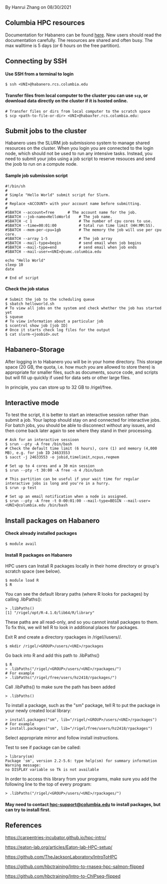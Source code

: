 By Hanrui Zhang on 08/30/2021


## Columbia HPC resources

Documentation for Habanero can be found [here](https://confluence.columbia.edu/confluence/display/rcs/Habanero+HPC+Cluster+User+Documentation). New users should read the documentation carefully. The resources are shared and often busy. The max walltime is 5 days (or 6 hours on the free partition).

## Connecting by SSH
#### Use SSH from a terminal to login
```
$ ssh <UNI>@habanero.rcs.columbia.edu
```

#### Transfer files from local computer to the cluster you can use `scp`, or download data directly on the cluster if it is hosted online.
```
# Transfer files or dirs from local computer to the scratch space
$ scp <path-to-file-or-dir> <UNI>@habaxfer.rcs.columbia.edu:
```

## Submit jobs to the cluster
Habanero uses the SLURM job submissiono system to manage shared resources on the cluster. When you login you are connected to the login node, which should not be used to run any intensive tasks. Instead, you need to submit your jobs using a job script to reserve resouces and send the joob to run on a compute node.

#### Sample job submission script
```
#!/bin/sh
#
# Simple "Hello World" submit script for Slurm.
#
# Replace <ACCOUNT> with your account name before submitting.
#
#SBATCH --account=free      # The account name for the job.
#SBATCH --job-name=HelloWorld    # The job name.
#SBATCH -c 1                     # The number of cpu cores to use.
#SBATCH --time=00:01:00          # total run time limit (HH:MM:SS).
#SBATCH --mem-per-cpu=1gb        # The memory the job will use per cpu core.
#SBATCH --array 1-5              # The job array
#SBATCH --mail-type=begin        # send email when job begins
#SBATCH --mail-type=end          # send email when job ends
#SBATCH --mail-user=<UNI>@cumc.columbia.edu

echo "Hello World"
sleep 10
date

# End of script
```

#### Check the job status
```
# Submit the job to the scheduling queue
$ sbatch helloworld.sh
# To view all jobs on the system and check whether the job has started yet
$ squeue 
# To view information about a particular job
$ scontrol show job [job ID]
# Once it starts check log files for the output
$ cat slurm-<joobid>.out
```
## Habanero-Storage
After logging in to Habanero you will be in your home directory. This storage space (20 GB, the quota, i.e. how much you are allowed to store there) is appropriate for smaller files, such as documents, source code, and scripts but will fill up quickly if used for data sets or other large files.

In principle, you can store up to 32 GB to /rigel/free.



## Interactive mode
To test the script, it is better to start an interactive session rather than submit a job. Your laptop should stay on and connected for interactive jobs. For batch jobs, you should be able to disconnect without any issues, and then come back later again to see where they stand in their processing.
 
```
# Ask for an interactive sessioon
$ srun --pty -A free /bin/bash
# Check the default time limit (6 hours), core (1) and memory (4,000 MB), e.g. for job ID 24633553
$ sacct -j 24633553 -o jobid,timelimit,ncpus,reqmem

# Set up to 4 cores and a 30 min session
$ srun --pty -t 30:00 -A free -n 4 /bin/bash 

# This partition can be useful if your wait time for regular interactive jobs is long and you're in a hurry.
$ srun -p test

# Set up an email notification when a node is assigned.
$ srun --pty -A free -t 0-00:01:00 --mail-type=BEGIN --mail-user=<UNI>@columbia.edu /bin/bash

```
## Install packages on Habanero
#### Check already installed packages
```
$ module avail
```
#### Install R packages on Habanero
HPC users can Install R packages locally in their home directory or group's scratch space (see below).   

```
$ module load R
$ R
```
You can see the default library paths (where R looks for packages) by calling .libPaths():    

```
> .libPaths()
[1] "/rigel/opt/R-4.1.0/lib64/R/library"
```
These paths are all read-only, and so you cannot install packages to them. To fix this, we will tell R to look in additional places for packages.

Exit R and create a directory rpackages in /rigel/<GROUP>/users/<UNI>/.
```
$ mkdir /rigel/<GROUP>/users/<UNI>/rpackages
```

Go back into R and add this path to .libPaths()  
     
```
$ R
> .libPaths("/rigel/<GROUP>/users/<UNI>/rpackages/")
# For example  
> .libPaths("/rigel/free/users/hz2418/rpackages/")
```

Call .libPaths() to make sure the path has been added    

```
> .libPaths()
```

To install a package, such as the "sm" package, tell R to put the package in your newly created local library:    

```
> install.packages("sm", lib="/rigel/<GROUP>/users/<UNI>/rpackages")
# For example
> install.packages("sm", lib="/rigel/free/users/hz2418/rpackages")
```

Select appropriate mirror and follow install instructions.   

Test to see if package can be called:     
 
```
> library(sm)
Package 'sm', version 2.2-5.6: type help(sm) for summary information
Warning message:
no DISPLAY variable so Tk is not available
```

In order to access this library from your programs, make sure you add the following line to the top of every program:   
    
```
> .libPaths("/rigel/<GROUP>/users/<UNI>/rpackages/")

```




#### May need to contact hpc-support@columbia.edu to install packages, but can try to install first.


 

## References
https://carpentries-incubator.github.io/hpc-intro/    
 
https://eaton-lab.org/articles/Eaton-lab-HPC-setup/     

https://github.com/TheJacksonLaboratory/IntroToHPC     
 
https://github.com/hbctraining/Intro-to-rnaseq-hpc-salmon-flipped        
 
https://github.com/hbctraining/Intro-to-ChIPseq-flipped   

 

